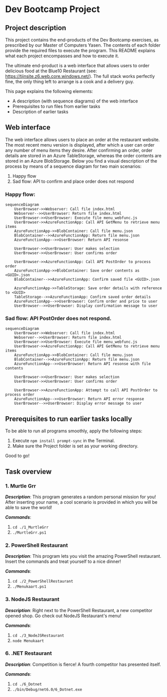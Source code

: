 # Dev Bootcamp Project
## **Project description**
This project contains the end-products of the Dev Bootcamp exercises, as prescribed by our Master of Computers Yasen. The contents of each folder provide the required files to execute the program. This README explains what each project encompasses and how to execute it.

The ultimate end-product is a web interface that allows users to order delicious food at the Blue10 Restaurant (see: https://tijnsite.z6.web.core.windows.net/). The full stack works perfectly fine, the only thing left to arrange is a cook and a delivery guy.

This page explains the following elements:
* A description (with sequence diagrams) of the web interface
* Prerequisites to run files from earlier tasks
* Description of earlier tasks

## **Web interface**
The web interface allows users to place an order at the restaurant website. The most recent menu version is displayed, after which a user can order any number of menu items they desire. After confirming an order, order details are stored in an Azure TableStorage, whereas the order contents are stored in an Azure BlobStorage. Below you find a visual description of the process by means of a sequence diagram for two main scenarios:
1. Happy flow
2. Sad flow: API to confirm and place order does not respond

### Happy flow:
```mermaid
sequenceDiagram
    UserBrowser->>Webserver: Call file index.html
    Webserver-->>UserBrowser: Return file index.html
    UserBrowser->>UserBrowser: Execute file menu_webfunc.js
    UserBrowser->>AzureFunctionApp: Call API GetMenu to retrieve menu items
    AzureFunctionApp->>BlobContainer: Call file menu.json
    BlobContainer-->>AzureFunctionApp: Return file menu.json
    AzureFunctionApp-->>UserBrowser: Return API resonse

    UserBrowser->>UserBrowser: User makes selection
    UserBrowser->>UserBrowser: User confirms order

    UserBrowser->>AzureFunctionApp: Call API PostOrder to process order
    AzureFunctionApp->>BlobContainer: Save order contents as <GUID>.json
    BlobContainer-->>AzureFunctionApp: Confirm saved file <GUID>.json

    AzureFunctionApp->>TableStorage: Save order details with reference to <GUID>
    TableStorage-->>AzureFunctionApp: Confirm saved order details
    AzureFunctionApp-->>UserBrowser: Confirm order and price to user
    UserBrowser-->>UserBrowser: Display confirmation message to user
```

### Sad flow: API PostOrder does not respond.
```mermaid
sequenceDiagram
    UserBrowser->>Webserver: Call file index.html
    Webserver-->>UserBrowser: Return file index.html
    UserBrowser->>UserBrowser: Execute file menu_webfunc.js
    UserBrowser->>AzureFunctionApp: Call API GetMenu to retrieve menu items
    AzureFunctionApp->>BlobContainer: Call file menu.json
    BlobContainer-->>AzureFunctionApp: Return file menu.json
    AzureFunctionApp-->>UserBrowser: Return API resonse with file contents

    UserBrowser->>UserBrowser: User makes selection
    UserBrowser->>UserBrowser: User confirms order

    UserBrowser->>AzureFunctionApp: Attempt to call API PostOrder to process order
    AzureFunctionApp-->>UserBrowser: Return API error response
    UserBrowser-->>UserBrowser: Display error message to user 
```

## **Prerequisites to run earlier tasks locally**
To be able to run all programs smoothly, apply the following steps:
1. Execute `npm install prompt-sync` in the Terminal.
2. Make sure the Project folder is set as your working directory.

Good to go!

## **Task overview**
### 1. Murtle Grr
***Description***:
This program generates a random personal mission for you! After inserting your name, a cool scenario is provided in which you will be able to save the world!

***Commands***: 
1. `cd ./1_MurtleGrr`
2. `./MurtleGrr.ps1`

### 2. PowerShell Restaurant
***Description***:
This program lets you visit the amazing PowerShell restaurant. Insert the commands and treat yourself to a nice dinner!

***Commands***:
1. `cd ./2_PowerShellRestaurant`
2. `./Menukaart.ps1`

### 3. NodeJS Restaurant
***Description***:
Right next to the PowerShell Restaurant, a new competitor opened shop. Go check out NodeJS Restaurant's menu!

***Commands***:
1. `cd ./3_NodeJSRestaurant`
2. `node Menukaart`

### 6. .NET Restaurant
***Description***:
Competition is fierce! A fourth competitor has presented itself. 

***Commands***:
1. `cd ./6_Dotnet`
2. `./bin/Debug/net6.0/6_Dotnet.exe`
